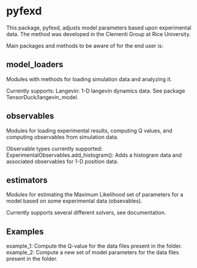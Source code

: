 pyfexd
======

This package, pyfexd, adjusts model parameters based upon experimental data. The method was developed in the Clementi Group at Rice University. 

Main packages and methods to be aware of for the end user is:

model_loaders
-------------

Modules with methods for loading simulation data and analyzing it.

Currently supports:
    Langevin: 1-D langevin dynamics data. See package TensorDuck/langevin_model.

observables
-----------

Modules for loading experimental results, computing Q values, and computing observables from simulation data.

Observable types currently supported:
    ExperimentalObservables.add_histogram(): Adds a histogram data and associated observables for 1-D position data.

estimators
----------

Modules for estimating the Maximum Likelihood set of parameters for a model based on some experimental data (obsevables). 

Currently supports several different solvers, see documentation. 


Examples
--------

example_1: Compute the Q-value for the data files present in the folder.
example_2: Compute a new set of model parameters for the data files present in the folder.




